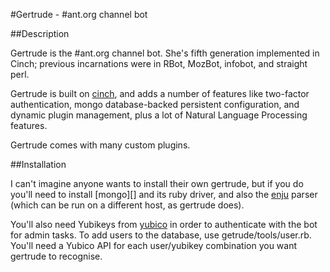 #Gertrude - #ant.org channel bot

##Description

Gertrude is the #ant.org channel bot. She's fifth generation implemented in Cinch; 
previous incarnations were in RBot, MozBot, infobot, and straight perl.

Gertrude is built on [cinch][], and adds a number of features like two-factor authentication,
mongo database-backed persistent configuration, and dynamic plugin management, plus a lot of
Natural Language Processing features.

Gertrude comes with many custom plugins.


##Installation

I can't imagine anyone wants to install their own gertrude, but if you do you'll need to install
[mongo][] and its ruby driver, and also the [enju][] parser (which can be run on a different host,
as gertrude does). 

You'll also need Yubikeys from [yubico][] in order to authenticate with the bot for admin tasks.
To add users to the database, use getrude/tools/user.rb. You'll need a Yubico API for each user/yubikey
combination you want gertrude to recognise.

[cinch]: https://github.com/cinchrb/cinch
[enju]: http://www.nactem.ac.uk/enju/
[yubico]: http://www.yubico.com/
